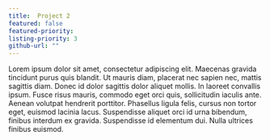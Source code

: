 ```yaml
---
title:  Project 2
featured: false
featured-priority:
listing-priority: 3
github-url: ""
---
```


 Lorem ipsum dolor sit amet, consectetur adipiscing elit. Maecenas gravida tincidunt purus quis blandit. Ut mauris diam, placerat nec sapien nec, mattis sagittis diam. Donec id dolor sagittis dolor aliquet mollis. In laoreet convallis ipsum. Fusce risus mauris, commodo eget orci quis, sollicitudin iaculis ante. Aenean volutpat hendrerit porttitor. Phasellus ligula felis, cursus non tortor eget, euismod lacinia lacus. Suspendisse aliquet orci id urna bibendum, finibus interdum ex gravida. Suspendisse id elementum dui. Nulla ultrices finibus euismod.